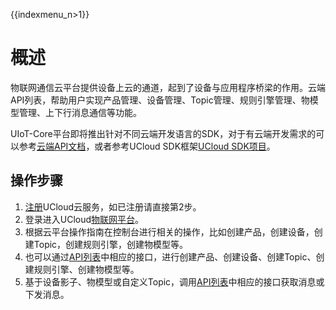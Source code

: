 {{indexmenu_n>1}}

# 概述	
物联网通信云平台提供设备上云的通道，起到了设备与应用程序桥梁的作用。云端API列表，帮助用户实现产品管理、设备管理、Topic管理、规则引擎管理、物模型管理、上下行消息通信等功能。

UIoT-Core平台即将推出针对不同云端开发语言的SDK，对于有云端开发需求的可以参考[云端API文档](../api_guide/api_list)，或者参考UCloud SDK框架[UCloud SDK项目](https://github.com/ucloud)。



## 操作步骤
1. [注册](https://passport.ucloud.cn/#register)UCloud云服务，如已注册请直接第2步。
2. 登录进入UCloud[物联网平台](https://console.ucloud.cn/iot)。
3. 根据云平台操作指南在控制台进行相关的操作，比如创建产品，创建设备，创建Topic，创建规则引擎，创建物模型等。
4. 也可以通过[API列表](../api_guide/api_list)中相应的接口，进行创建产品、创建设备、创建Topic、创建规则引擎、创建物模型等。
5. 基于设备影子、物模型或自定义Topic，调用[API列表]()中相应的接口获取消息或下发消息。
